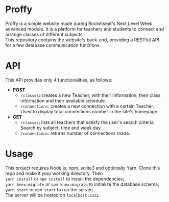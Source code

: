 # Proffy  
Proffy is a simple website made during Rocketseat's Next Level Week advanced module.
It is a platform for teachers and students to connect and arrange classes of different subjects.  
This repository contains the website's back-end, providing a RESTful API for a few database communication functions.

# API  
 This API provides only 4 functionalities, as follows:  
 - **POST**  
    - `/classes`: creates a new Teacher, with their information, their class information and their available schedule.  
    - `/connections`: creates a new connection with a certain Teacher. Used to display total connections number in the site's homepage.
- **GET**
    - `/classes`: lists all teachers that satisfy the user's search criteria. Search by subject, time and week day.  
    - `/connections`: returns number of connections made.


# Usage  
This project requires Node.js, npm, sqlite3 and optionally Yarn.
Clone this repo and make it your working directory. Then  
`yarn install` or `npm install` to install the dependencies;  
`yarn knex:migrate` or `npm knex:migrate` to initialize the database schema;  
`yarn start` or `npm start` to run the server;  
The server will be hosted on `localhost:3333`.
